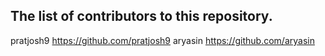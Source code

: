 ## The list of contributors to this repository.

pratjosh9 https://github.com/pratjosh9
aryasin   https://github.com/aryasin
